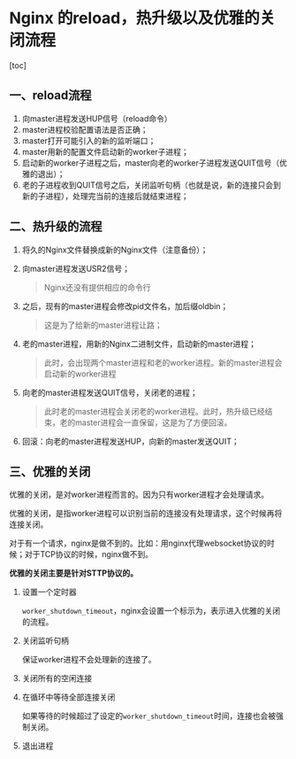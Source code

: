 # Nginx 的reload，热升级以及优雅的关闭流程

[toc]

## 一、reload流程

1. 向master进程发送HUP信号（reload命令）
2. master进程校验配置语法是否正确；
3. master打开可能引入的新的监听端口；
4. master用新的配置文件启动新的worker子进程；
5. 启动新的worker子进程之后，master向老的worker子进程发送QUIT信号（优雅的退出）；
6. 老的子进程收到QUIT信号之后，关闭监听句柄（也就是说，新的连接只会到新的子进程），处理完当前的连接后就结束进程；



## 二、热升级的流程

1. 将久的Nginx文件替换成新的Nginx文件（注意备份）；

2. 向master进程发送USR2信号；

   > Nginx还没有提供相应的命令行

3. 之后，现有的master进程会修改pid文件名，加后缀oldbin；

   > 这是为了给新的master进程让路；

4. 老的master进程，用新的Nginx二进制文件，启动新的master进程；

   > 此时，会出现两个master进程和老的worker进程。新的master进程会启动新的worker进程

5. 向老的master进程发送QUIT信号，关闭老的进程；

   > 此时老的master进程会关闭老的worker进程。此时，热升级已经结束，老的master进程会一直保留，这是为了方便回滚。

6. 回滚：向老的master进程发送HUP，向新的master发送QUIT；

## 三、优雅的关闭

优雅的关闭，是对worker进程而言的。因为只有worker进程才会处理请求。

优雅的关闭，是指worker进程可以识别当前的连接没有处理请求，这个时候再将连接关闭。

对于有一个请求，nginx是做不到的。比如：用nginx代理websocket协议的时候；对于TCP协议的时候，nginx做不到。

**优雅的关闭主要是针对STTP协议的。**

1. 设置一个定时器

   `worker_shutdown_timeout`，nginx会设置一个标示为，表示进入优雅的关闭的流程。

2. 关闭监听句柄

   保证worker进程不会处理新的连接了。

3. 关闭所有的空闲连接

4. 在循环中等待全部连接关闭

   如果等待的时候超过了设定的`worker_shutdown_timeout`时间，连接也会被强制关闭。

5. 退出进程

